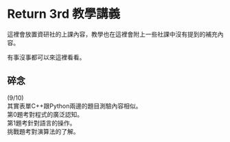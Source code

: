 # Return 3rd 教學講義

這裡會放置資研社的上課內容，教學也在這裡會附上一些社課中沒有提到的補充內容。&#x20;

有事沒事都可以來這裡看看。

## 碎念

(9/10)\
其實表單C++跟Python兩邊的題目測驗內容相似。\
第0題考對程式的廣泛認知。\
第1題考針對語言的操作。\
挑戰題考對演算法的了解。
